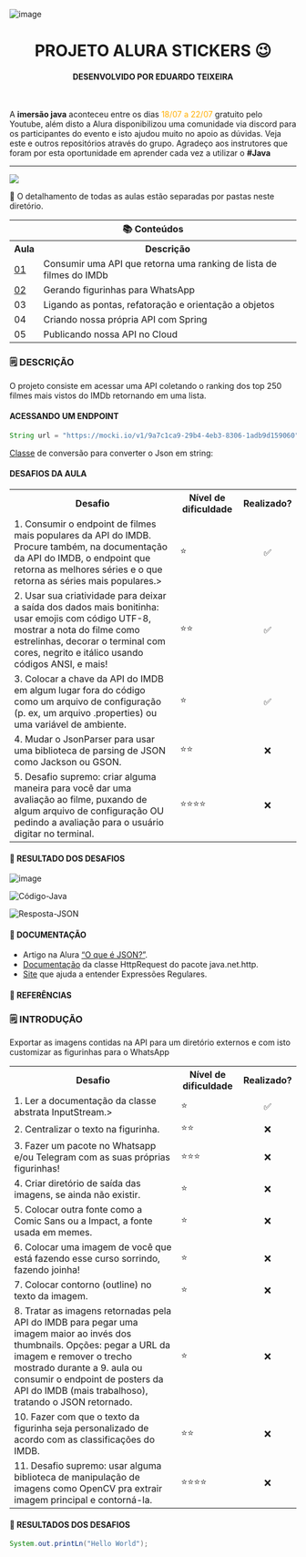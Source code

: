 ![image](https://user-images.githubusercontent.com/34588048/180493021-80b45e04-29c3-4928-9f48-809deecd4c59.png)


<div align="center">
<h1>PROJETO ALURA STICKERS 😉</h1>
<h4>DESENVOLVIDO POR EDUARDO TEIXEIRA</h4> <br/>
</div>

A **imersão java** aconteceu entre os dias <span style="color:#ffae00">18/07 a 22/07</span> gratuito pelo Youtube, além disto a Alura disponibilizou uma comunidade via discord para os participantes do evento e isto ajudou muito no apoio as dúvidas. Veja este e outros repositórios através do grupo. Agradeço aos instrutores que foram por esta oportunidade em aprender cada vez a utilizar o **#Java** 

<hr/>

<img src="https://user-images.githubusercontent.com/34588048/180492701-baaf033c-76b2-467d-95dd-7b8ee44e79d7.png"/>

 


📒 O detalhamento de todas as aulas estão separadas por pastas neste diretório.  
 <div align="center">
<table>
    <tr><th colspan="2">📚 Conteúdos</th></tr>
<tr>
    <th>Aula</th>
    <th>Descrição</th>
</tr>
<tr>
  <td><a href="https://github.com/EDUARDO-TEIXEIRA/ImersaoJava-Alura/tree/main/Aula%2001">01</a></td>
  <td>Consumir uma API que retorna uma ranking de lista de filmes do IMDb</td>
</tr>
<tr> 
  <td><a href="https://github.com/EDUARDO-TEIXEIRA/ImersaoJava-Alura/tree/main/Aula02">02</a></td>
  <td>Gerando figurinhas para WhatsApp</td>
</tr>
<tr>
  <td>03</td>
  <td>Ligando as pontas, refatoração e orientação a objetos</td>
</tr>
<tr>
  <td>04</td>
  <td>Criando nossa própria API com Spring</td>
</tr>
<tr>
  <td>05</td>
  <td>Publicando nossa API no Cloud</td>
</tr>
</table>

</div>


### 🗒️ DESCRIÇÃO
O projeto consiste em acessar uma API coletando o ranking dos top 250 filmes mais vistos do IMDb retornando em uma lista. 

#### ACESSANDO UM ENDPOINT
```java
String url = "https://mocki.io/v1/9a7c1ca9-29b4-4eb3-8306-1adb9d159060";
```
[Classe](https://gist.github.com/alexandreaquiles/cf337d3bcb59dd790ed2b08a0a4db7a3) de conversão para converter o Json em string: 

#### DESAFIOS DA AULA
<table>
<tr>
  <th>Desafio</th>
  <th>Nível de dificuldade</th>
  <th>Realizado?</th>
</tr>
  <tr><td>1. Consumir o endpoint de filmes mais populares da API do IMDB. Procure também, na documentação da API do IMDB, o endpoint que retorna as melhores séries e o que retorna as séries mais populares.></td>
      <td>⭐</td>
     <td align="center">✅</td>
</tr>
<tr><td>2. Usar sua criatividade para deixar a saída dos dados mais bonitinha: usar emojis com código UTF-8, mostrar a nota do filme como estrelinhas, decorar o terminal com cores, negrito e itálico usando códigos ANSI, e mais!</td>
     <td>⭐⭐</td>
     <td align="center">✅</td>
</tr>
<tr><td>3.  Colocar a chave da API do IMDB em algum lugar fora do código como um arquivo de configuração (p. ex, um arquivo .properties) ou uma variável de ambiente.</td>
     <td>⭐</td>
     <td align="center">✅</td>
 </tr>
<tr><td>4. Mudar o JsonParser para usar uma biblioteca de parsing de JSON como Jackson ou GSON.</td>
     <td>⭐⭐</td>
     <td align="center">❌</td>
 </tr>
<tr><td>5. Desafio supremo: criar alguma maneira para você dar uma avaliação ao filme, puxando de algum arquivo de configuração OU pedindo a avaliação para o usuário digitar no terminal.</td>
     <td>⭐⭐⭐⭐</td>
     <td align="center">❌</td>
 </tr>

</table>
<h4>📖 RESULTADO DOS DESAFIOS</h4>

![image](https://user-images.githubusercontent.com/34588048/180119733-cc4633d0-06ed-45c0-a186-a56e9576be1c.png)

![Código-Java](https://user-images.githubusercontent.com/34588048/179870714-f85d0ce4-4006-4f8a-8c18-7a721fde137b.png)

![Resposta-JSON](https://user-images.githubusercontent.com/34588048/179870902-1114133b-27e7-46f0-875f-03e9f0c2e0d1.png)

####  :green_book: DOCUMENTAÇÃO
- Artigo na Alura [“O que é JSON?”](https://www.alura.com.br/artigos/o-que-e-json).
- [Documentação](https://docs.oracle.com/en/java/javase/17/docs/api/java.net.http/java/net/http/HttpRequest.html) da classe HttpRequest do pacote java.net.http.
- [Site](https://regex101.com/) que ajuda a entender Expressões Regulares.

#### :mag_right: REFERÊNCIAS 


### 🗒️ INTRODUÇÃO 
Exportar as imagens contidas na API para um diretório externos e com isto customizar as figurinhas para o WhatsApp
<table>
<tr>
  <th>Desafio</th>
  <th>Nível de dificuldade</th>
  <th>Realizado?</th>
</tr>
  <tr><td>1. Ler a documentação da classe abstrata InputStream.></td>
      <td>⭐</td>
     <td align="center">✅</td>
</tr>
<tr><td>2. Centralizar o texto na figurinha.</td>
     <td>⭐⭐</td>
     <td align="center">❌</td>
</tr>
<tr><td>3. Fazer um pacote no Whatsapp e/ou Telegram com as suas próprias figurinhas!</td>
     <td>⭐⭐⭐</td>
     <td align="center">❌</td>
 </tr>
<tr><td>4. Criar diretório de saída das imagens, se ainda não existir.</td>
     <td>⭐</td>
     <td align="center">❌</td>
 </tr>
<tr><td>5. Colocar outra fonte como a Comic Sans ou a Impact, a fonte usada em memes.</td>
     <td>⭐</td>
     <td align="center">❌</td>
 </tr>
<tr><td>6. Colocar uma imagem de você que está fazendo esse curso sorrindo, fazendo joinha!</td>
     <td>⭐</td>
     <td align="center">❌</td>
 </tr>
<tr><td>7. Colocar contorno (outline) no texto da imagem.</td>
     <td>⭐</td>
     <td align="center">❌</td>
 </tr>
<tr><td>8. Tratar as imagens retornadas pela API do IMDB para pegar uma imagem maior ao invés dos thumbnails. Opções: pegar a URL da imagem e remover o trecho mostrado durante a 9. aula ou consumir o endpoint de posters da API do IMDB (mais trabalhoso), tratando o JSON retornado.</td>
     <td>⭐</td>
     <td align="center">❌</td>
 </tr>
<tr><td>10. Fazer com que o texto da figurinha seja personalizado de acordo com as classificações do IMDB.</td>
     <td>⭐⭐</td>
     <td align="center">❌</td>
 </tr>
<tr><td>11. Desafio supremo: usar alguma biblioteca de manipulação de imagens como OpenCV pra extrair imagem principal e contorná-la.</td>
     <td>⭐⭐⭐⭐</td>
     <td align="center">❌</td>
 </tr>

</table>

#### 📖 RESULTADOS DOS DESAFIOS
```java
System.out.printLn("Hello World");
```

<!--
<div align="center">
    <p>Baixar aulas</p><a href="https://t.me/ImersaoJavaAlura" target="_blank"><img alt="aulas-gravadas" src="https://badgen.net/badge/icon/telegram?icon=telegram&label"></a>
</div>
-->
